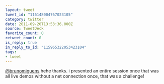 ```yaml
---
layout: tweet
tweet_id: "116148004767023105"
category: twitter
date: 2011-09-20T13:53:36.000Z
source: TweetDeck
favorite_count: 0
retweet_count: 0
is_reply: true
in_reply_to_id: "115965322053423104"
tags:
- tweet
---
```


[@brunomiguens](https://twitter.com/@brunomiguens) hehe thanks. i presented an entire session once that was all live demos without a net connection once, that was a challenge!
